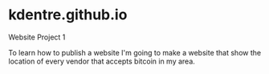 # kdentre.github.io
Website Project 1

To learn how to publish a website I'm going to make a website that show the location of every vendor that accepts bitcoin in my area.

